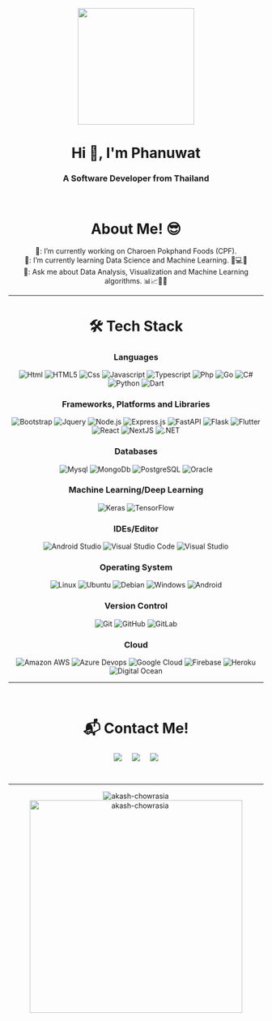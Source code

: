 <p align="center">
  <img src="https://miro.medium.com/max/2048/1*OohqW5DGh9CQS4hLY5FXzA.png" height="230"/>
</p>
<h1 align="center">Hi 👋, I'm Phanuwat</h1>
<h3 align="center">A Software Developer from Thailand</h3>
<Br>
<h1 align="center">About Me! 😎</h1>
  <div align="center">
      🔭: I’m currently working on Charoen Pokphand Foods (CPF). </br>
      🌱: I’m currently learning Data Science and Machine Learning. 🧠💻🤖 </br>
      🤔: Ask me about Data Analysis, Visualization and Machine Learning algorithms. 📊📈🤖🧠
  </div>
<hr>
<h1 align="center">🛠 Tech Stack</h1>
<div align="center">
<h3>Languages</h3>
  
![Html](http://img.shields.io/badge/-Html-e24c27?style=for-the-badge&logo=html5&logoColor=white)
![HTML5](https://img.shields.io/badge/html5-%23E34F26.svg?style=for-the-badge&logo=html5&logoColor=white)
![Css](http://img.shields.io/badge/-Css-2a65f1?style=for-the-badge&logo=css3&logoColor=white)
![Javascript](http://img.shields.io/badge/-Javascript-fcd400?style=for-the-badge&logo=javascript&logoColor=black)
![Typescript](http://img.shields.io/badge/-Typescript-3178c6?style=for-the-badge&logo=typescript&logoColor=white)
![Php](http://img.shields.io/badge/-Php-767bb3?style=for-the-badge&logo=php&logoColor=white)
![Go](http://img.shields.io/badge/Go-00ADD8?style=for-the-badge&logo=go&logoColor=white)
![C#](http://img.shields.io/badge/C%23-239120?style=for-the-badge&logo=c-sharp&logoColor=white)
![Python](http://img.shields.io/badge/-Python-346e9e?style=for-the-badge&logo=python&logoColor=white)
![Dart](http://img.shields.io/badge/Dart-0175C2?style=for-the-badge&logo=dart&logoColor=white)
    
<h3>Frameworks, Platforms and Libraries</h3>

![Bootstrap](http://img.shields.io/badge/Bootstrap-563D7C?style=for-the-badge&logo=bootstrap&logoColor=white)
![Jquery](http://img.shields.io/badge/jQuery-0769AD?style=for-the-badge&logo=jquery&logoColor=white)
![Node.js](http://img.shields.io/badge/Node.js-43853D?style=for-the-badge&logo=node.js&logoColor=white)
![Express.js](http://img.shields.io/badge/Express.js-404D59?style=for-the-badge)
![FastAPI](https://img.shields.io/badge/fastapi-109989?style=for-the-badge&logo=FASTAPI&logoColor=white)
![Flask](https://img.shields.io/badge/Flask-000000?style=for-the-badge&logo=flask&logoColor=white)
![Flutter](http://img.shields.io/badge/Flutter-02569B?style=for-the-badge&logo=flutter&logoColor=white)
![React](http://img.shields.io/badge/React-20232A?style=for-the-badge&logo=react&logoColor=61DAF)
![NextJS](https://img.shields.io/badge/next.js-000000?style=for-the-badge&logo=nextdotjs&logoColor=white)
![.NET](http://img.shields.io/badge/.NET-512BD4?style=for-the-badge&logo=dotnet&logoColor=white)  
  
<h3>Databases</h3>
  
![Mysql](http://img.shields.io/badge/-Mysql-white?style=for-the-badge&logo=mysql)
![MongoDb](http://img.shields.io/badge/-MongoDb-white?style=for-the-badge&logo=mongodb)
![PostgreSQL](http://img.shields.io/badge/PostgreSQL-316192?style=for-the-badge&logo=postgresql&logoColor=white)
![Oracle](http://img.shields.io/badge/Oracle-F80000?style=for-the-badge&logo=Oracle&logoColor=white)
  
<h3>Machine Learning/Deep Learning</h3>
  
![Keras](https://img.shields.io/badge/Keras-%23D00000.svg?style=for-the-badge&logo=Keras&logoColor=white)
![TensorFlow](https://img.shields.io/badge/TensorFlow-%23FF6F00.svg?style=for-the-badge&logo=TensorFlow&logoColor=white)
  
<h3>IDEs/Editor</h3>
  
![Android Studio](https://img.shields.io/badge/Android%20Studio-3DDC84.svg?style=for-the-badge&logo=android-studio&logoColor=white)
![Visual Studio Code](https://img.shields.io/badge/Visual%20Studio%20Code-0078d7.svg?style=for-the-badge&logo=visual-studio-code&logoColor=white)
![Visual Studio](https://img.shields.io/badge/Visual%20Studio-5C2D91.svg?style=for-the-badge&logo=visual-studio&logoColor=white)
  
<h3>Operating System</h3>
  
![Linux](https://img.shields.io/badge/Linux-FCC624?style=for-the-badge&logo=linux&logoColor=black)
![Ubuntu](https://img.shields.io/badge/Ubuntu-E95420?style=for-the-badge&logo=ubuntu&logoColor=white)
![Debian](https://img.shields.io/badge/Debian-D70A53?style=for-the-badge&logo=debian&logoColor=white)
![Windows](https://img.shields.io/badge/Windows-0078D6?style=for-the-badge&logo=windows&logoColor=white)
![Android](https://img.shields.io/badge/Android-3DDC84?style=for-the-badge&logo=android&logoColor=white)
  
<h3>Version Control</h3>
  
![Git](https://img.shields.io/badge/git-%23F05033.svg?style=for-the-badge&logo=git&logoColor=white)
![GitHub](https://img.shields.io/badge/github-%23121011.svg?style=for-the-badge&logo=github&logoColor=white)
![GitLab](https://img.shields.io/badge/gitlab-%23181717.svg?style=for-the-badge&logo=gitlab&logoColor=white)

<h3>Cloud</h3>
  
![Amazon AWS](https://img.shields.io/badge/Amazon_AWS-FF9900?style=for-the-badge&logo=amazonaws&logoColor=white)
![Azure Devops](http://img.shields.io/badge/Azure_DevOps-0078D7?style=for-the-badge&logo=azure-devops&logoColor=white)
![Google Cloud](http://img.shields.io/badge/Google_Cloud-4285F4?style=for-the-badge&logo=google-cloud&logoColor=white)
![Firebase](https://img.shields.io/badge/firebase-ffca28?style=for-the-badge&logo=firebase&logoColor=black)
![Heroku](http://img.shields.io/badge/Heroku-430098?style=for-the-badge&logo=heroku&logoColor=white)
![Digital Ocean](https://img.shields.io/badge/Digital_Ocean-0080FF?style=for-the-badge&logo=DigitalOcean&logoColor=white)
  
</div> 
<hr>
<Br>
<h1 align="center"> 📬 Contact Me!</h1>
<p align="center">  
<a href="mailto:Panuwat_nine@hotmail.com" target="blank"><img align="center" src="https://img.shields.io/badge/Panuwat_nine@hotmail.com-0078D4?style=for-the-badge&logo=microsoft-outlook&logoColor=white" /></a>    &nbsp;&nbsp;&nbsp;    
<a href="mailto:Panuwat.nine09@gmail.com" target="blank"><img align="center" src="https://img.shields.io/badge/Panuwat.nine09@gmail.com-D14836?style=for-the-badge&logo=gmail&logoColor=white" /></a>    &nbsp;&nbsp;&nbsp;       
<a href="https://www.github.com/MrDenine/" target="blank"><img align="center" src="https://img.shields.io/badge/MrDenine-100000?style=for-the-badge&logo=github&logoColor=white" /></a>
</p>
<br>
<hr>
<p align="center">  
<img src="https://github-readme-stats.vercel.app/api/top-langs?username=MrDenine&show_icons=true&locale=en&layout=compact" alt="akash-chowrasia" />
<img src="https://github-readme-stats.vercel.app/api?username=MrDenine&show_icons=true&locale=en" alt="akash-chowrasia" width = '420px'/>
</p>
<br>

<!--
**MrDenine/MrDenine** is a ✨ _special_ ✨ repository because its `README.md` (this file) appears on your GitHub profile.

![C#](http://img.shields.io/badge/C%23-239120?style=for-the-badge&logo=c-sharp&logoColor=white)
![Java](https://img.shields.io/badge/java-%23ED8B00.svg?style=for-the-badge&logo=java&logoColor=white)  
![.NET](http://img.shields.io/badge/.NET-5C2D91?style=for-the-badge&logo=.net&logoColor=white)
![React](http://img.shields.io/badge/React-20232A?style=for-the-badge&logo=react&logoColor=61DAFB)
![Plotly](https://img.shields.io/badge/Plotly-%233F4F75.svg?style=for-the-badge&logo=plotly&logoColor=white)
![NumPy](https://img.shields.io/badge/numpy-%23013243.svg?style=for-the-badge&logo=numpy&logoColor=white)

Here are some ideas to get you started:

- 🔭 I’m currently working on ...
- 🌱 I’m currently learning ...
- 👯 I’m looking to collaborate on ...
- 🤔 I’m looking for help with ...
- 💬 Ask me about ...
- 📫 How to reach me: ...
- 😄 Pronouns: ...
- ⚡ Fun fact: ...
-->
